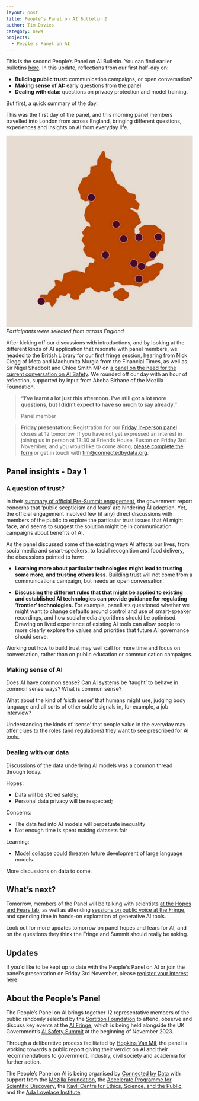 ```yaml
---
layout: post
title: People's Panel on AI Bulletin 2
author: Tim Davies
category: news
projects:
  - People's Panel on AI
---
```


This is the second People’s Panel on AI Bulletin. You can find earlier bulletins [here](https://connectedbydata.org/projects/2023-peoples-panel-on-ai). In this update, reflections from our first half-day on:

* **Building public trust:** communication campaigns, or open conversation?
* **Making sense of AI:** early questions from the panel
* **Dealing with data:** questions on privacy protection and model training.

But first, a quick summary of the day.

<!--more-->

This was the first day of the panel, and this morning panel members travelled into London from across England, bringing different questions, experiences and insights on AI from everyday life. 

![Map showing where participants have come from.](/assets/blog/2023-10-31-participant-map.png "People's Panel on AI locations")
*Participants were selected from across England*

After kicking off our discussions with introductions, and by looking at the different kinds of AI application that resonate with panel members, we headed to the British Library for our first fringe session, hearing from Nick Clegg of Meta and Madhumita Murgia from the Financial Times, as well as Sir Nigel Shadbolt and Chloe Smith MP on [a panel on the need for the current conversation on AI Safety](https://aifringe.org/events/expanding-the-conversation-defining-ai-safety-in-practice#details). We rounded off our day with an hour of reflection, supported by input from Abeba Birhane of the Mozilla Foundation. 

> **“I’ve learnt a lot just this afternoon. I’ve still got a lot more questions, but I didn’t expect to have so much to say already.”**
>
> Panel member

> **Friday presentation:** Registration for our [Friday in-person panel](/events/2023-11-03-peoples-panel-on-ai-verdict) closes at 12 tomorrow. If you have not yet expressed an interest in joining us in person at 13:30 at Friends House, Euston on Friday 3rd November, and you would like to come along, [please complete the form](https://forms.gle/kWBpETpPcm2Cssz89) or get in touch with [tim@connectedbydata.org](mailto:tim@connectedbydata.org).

## Panel insights - Day 1

### A question of trust?

In their [summary of official Pre-Summit engagement](https://www.gov.uk/government/publications/ai-safety-summit-introduction/ai-safety-summit-summary-of-pre-summit-engagement), the government report concerns that ‘public scepticism and fears’ are hindering AI adoption. Yet, the official engagement involved few (if any) direct discussions with members of the public to explore the particular trust issues that AI might face, and seems to suggest the solution might be in communication campaigns about benefits of AI. 

As the panel discussed some of the existing ways AI affects our lives, from social media and smart-speakers, to facial recognition and food delivery, the discussions pointed to how:

* **Learning more about particular technologies might lead to trusting some more, and trusting others less.** Building trust will not come from a communications campaign, but needs an open conversation.

* **Discussing the different rules that that might be applied to existing and established AI technologies can provide guidance for regulating ‘frontier’ technologies.** For example, panellists questioned whether we might want to change defaults around control and use of smart-speaker recordings, and how social media algorithms should be optimised. Drawing on lived experience of existing AI tools can allow people to more clearly explore the values and priorities that future AI governance should serve.

Working out how to build trust may well call for more time and focus on conversation, rather than on public education or communication campaigns.

### Making sense of AI

Does AI have common sense? Can AI systems be ‘taught’ to behave in common sense ways? What is common sense? 

What about the kind of ‘sixth sense’ that humans might use, judging body language and all sorts of other subtle signals in, for example, a job interview? 

Understanding the kinds of ‘sense’ that people value in the everyday may offer clues to the roles (and regulations) they want to see prescribed for AI tools. 

### Dealing with our data

Discussions of the data underlying AI models was a common thread through today. 

Hopes:

* Data will be stored safely;
* Personal data privacy will be respected;

Concerns:

* The data fed into AI models will perpetuate inequality
* Not enough time is spent making datasets fair

Learning: 

* [Model collapse](https://aimagazine.com/articles/research-finds-chatgpt-headed-for-model-collapse) could threaten future development of large language models

More discussions on data to come. 

## What’s next?

Tomorrow, members of the Panel will be talking with scientists [at the Hopes and Fears lab](https://aifringe.org/events/the-hopes-and-fears-lab-ai-edition-london), as well as attending [sessions on public voice at the Fringe](https://aifringe.org/events/digging-deeper-ai-biology-people-culture-and-climate), and spending time in hands-on exploration of generative AI tools. 

Look out for more updates tomorrow on panel hopes and fears for AI, and on the questions they think the Fringe and Summit should really be asking. 

## Updates

If you'd like to be kept up to date with the People's Panel on AI or join the panel's presentation on Friday 3rd November, please [register your interest here](https://forms.gle/ZYR8qfu9xVa1Wzsb9). 

## About the People’s Panel

The People’s Panel on AI brings together 12 representative members of the public randomly selected by the [Sortition Foundation](https://www.sortitionfoundation.org/) to attend, observe and discuss key events at the [AI Fringe](https://aifringe.org/), which is being held alongside the UK Government’s [AI Safety Summit](https://www.gov.uk/government/publications/ai-safety-summit-introduction) at the beginning of November 2023.

Through a deliberative process facilitated by [Hopkins Van Mil](http://www.hopkinsvanmil.co.uk/), the panel is working towards a public report giving their verdict on AI and their recommendations to government, industry, civil society and academia for further action.

The People’s Panel on AI is being organised by [Connected by Data](https://connectedbydata.org/) with support from the [Mozilla Foundation](https://foundation.mozilla.org/), the [Accelerate Programme for Scientific Discovery](https://www.cst.cam.ac.uk/accelerate), the [Kavli Centre for Ethics, Science, and the Public](https://www.kcesp.ac.uk/), and the [Ada Lovelace Institute](https://www.adalovelaceinstitute.org/).

